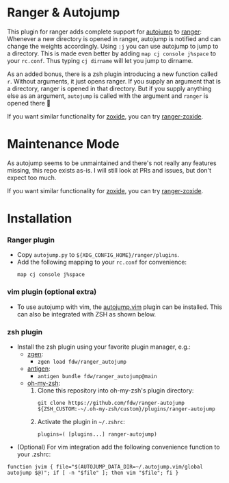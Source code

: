 # Ranger & Autojump

This plugin for ranger adds complete support for [autojump](https://github.com/wting/autojump) to [ranger](https://github.com/ranger/ranger):
Whenever a new directory is opened in ranger, autojump is notified and can change the weights accordingly.
Using `:j` you can use autojump to jump to a directory. This is made even better by adding `map cj console j%space` to your `rc.conf`. Thus typing `cj dirname` will let you jump to dirname.

As an added bonus, there is a zsh plugin introducing a new function called `r`. Without arguments, it just opens ranger. If you supply an argument that is a directory, ranger is opened in that directory. But if you supply anything else as an argument, `autojump` is called with the argument and `ranger` is opened there 🧙

If you want similar functionality for [zoxide](https://github.com/ajeetdsouza/zoxide), you can try [ranger-zoxide](https://github.com/fdw/ranger-zoxide).

# Maintenance Mode
As autojump seems to be unmaintained and there's not really any features missing, this repo exists as-is. I will still look at PRs and issues, but don't expect too much.

If you want similar functionality for [zoxide](https://github.com/ajeetdsouza/zoxide), you can try [ranger-zoxide](https://github.com/fdw/ranger-zoxide).

# Installation
### Ranger plugin
- Copy `autojump.py` to `${XDG_CONFIG_HOME}/ranger/plugins`.
- Add the following mapping to your `rc.conf` for convenience:
	```
	map cj console j%space
	```

### vim plugin (optional extra)
- To use autojump with vim, the [autojump.vim](https://github.com/trotter/autojump.vim) plugin can be installed. This can also be integrated with ZSH as shown below.

### zsh plugin
- Install the zsh plugin using your favorite plugin manager, e.g.:
	- [zgen](https://github.com/tarjoilija/zgen):
		-	`zgen load fdw/ranger_autojump`
	- [antigen](https://github.com/zsh-users/antigen):
		-	`antigen bundle fdw/ranger_autojump@main`
	- [oh-my-zsh](https://github.com/ohmyzsh/ohmyzsh):
		1. Clone this repository into oh-my-zsh's plugin directory:
			```
			git clone https://github.com/fdw/ranger-autojump ${ZSH_CUSTOM:-~/.oh-my-zsh/custom}/plugins/ranger-autojump
			```
		2. Activate the plugin in `~/.zshrc`:
			 ```
			 plugins=( [plugins...] ranger-autojump)
			 ```
- (Optional) For vim integration add the following convenience function to your .zshrc:
```
function jvim { file="$(AUTOJUMP_DATA_DIR=~/.autojump.vim/global autojump $@)"; if [ -n "$file" ]; then vim "$file"; fi }
```

